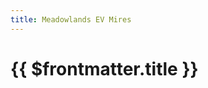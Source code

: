 ```yaml
---
title: Meadowlands EV Mires
---
```

# {{ $frontmatter.title }}

<ImageLink path="maps/" :name="$frontmatter.title" :alt="$frontmatter.title + ' Map'" />

